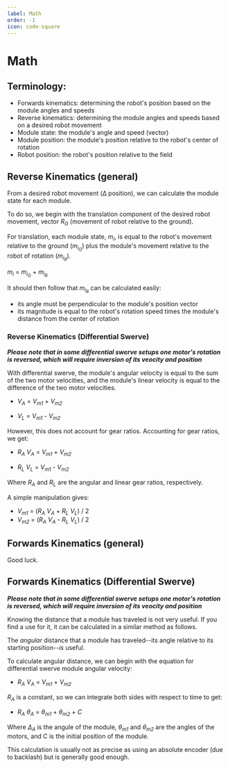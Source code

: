 ```yaml
---
label: Math
order: -1
icon: code-square
---
```


# Math

## Terminology:
- Forwards kinematics: determining the robot's position based on the module angles and speeds
- Reverse kinematics: determining the module angles and speeds based on a desired robot movement
- Module state: the module's angle and speed (vector)
- Module position: the module's position relative to the robot's center of rotation
- Robot position: the robot's position relative to the field

## Reverse Kinematics (general)
From a desired robot movement (Δ position), we can calculate the module state for each module.

To do so, we begin with the translation component of the desired robot movement, vector *R<sub>G</sub>* (movement of robot relative to the ground).

For translation, each module state, *m<sub>i</sub>*, is equal to the robot's movement relative to the ground (*m<sub>i<sub>G</sub></sub>*) plus the module's movement relative to the robot of rotation (*m<sub>i<sub>R</sub></sub>*).

*m<sub>i</sub>* = *m<sub>i<sub>G</sub></sub>* + *m<sub>i<sub>R</sub></sub>*

It should then follow that *m<sub>i<sub>R</sub></sub>* can be calculated easily:
- its angle must be perpendicular to the module's position vector
- its magnitude is equal to the robot's rotation speed times the module's distance from the center of rotation

### Reverse Kinematics (Differential Swerve)

***Please note that in some differential swerve setups one motor's rotation is reversed, which will require inversion of its veocity and position***

With differential swerve, the module's angular velocity is equal to the sum of the two motor velocities, and the module's linear velocity is equal to the difference of the two motor velocities.

- *V<sub>A</sub>* = *V<sub>m1</sub>* + *V<sub>m2</sub>*

- *V<sub>L</sub>* = *V<sub>m1</sub>* - *V<sub>m2</sub>*

However, this does not account for gear ratios. Accounting for gear ratios, we get:

- *R<sub>A</sub>* *V<sub>A</sub>* = *V<sub>m1</sub>* + *V<sub>m2</sub>* 

- *R<sub>L</sub></sub>* *V<sub>L</sub>* = *V<sub>m1</sub>* - *V<sub>m2</sub>*

Where *R<sub>A</sub>* and *R<sub>L</sub>* are the angular and linear gear ratios, respectively.

A simple manipulation gives:

- *V<sub>m1</sub>* = (*R<sub>A</sub>* *V<sub>A</sub>* + *R<sub>L</sub>* *V<sub>L</sub>*) / 2
- *V<sub>m2</sub>* = (*R<sub>A</sub>* *V<sub>A</sub>* - *R<sub>L</sub>* *V<sub>L</sub>*) / 2

## Forwards Kinematics (general)
Good luck.




## Forwards Kinematics (Differential Swerve)
***Please note that in some differential swerve setups one motor's rotation is reversed, which will require inversion of its veocity and position***

Knowing the distance that a module has traveled is not very useful. If you find a use for it, it can be calculated in a similar method as follows.

The *angular* distance that a module has traveled--its angle relative to its starting position--*is* useful.

To calculate angular distance, we can begin with the equation for differential swerve module angular velocity:
- *R<sub>A</sub>* *V<sub>A</sub>* = *V<sub>m1</sub>* + *V<sub>m2</sub>* 

*R<sub>A</sub>* is a constant, so we can integrate both sides with respect to time to get:

- *R<sub>A</sub>* *θ<sub>A</sub>* = *θ<sub>m1</sub>* + *θ<sub>m2</sub>* + *C*

Where *Δ<sub>A</sub>* is the angule of the module, *θ<sub>m1</sub>* and *θ<sub>m2</sub>* are the angles of the motors, and C is the initial position of the module.

This calculation is usually not as precise as using an absolute encoder (due to backlash) but is generally good enough.